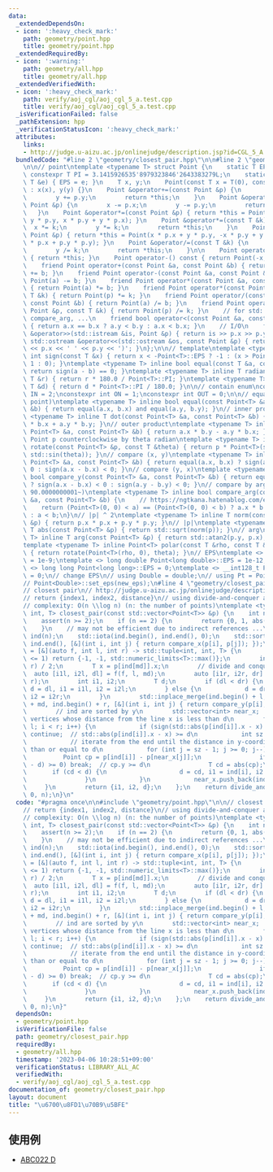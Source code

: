 ```yaml
---
data:
  _extendedDependsOn:
  - icon: ':heavy_check_mark:'
    path: geometry/point.hpp
    title: geometry/point.hpp
  _extendedRequiredBy:
  - icon: ':warning:'
    path: geometry/all.hpp
    title: geometry/all.hpp
  _extendedVerifiedWith:
  - icon: ':heavy_check_mark:'
    path: verify/aoj_cgl/aoj_cgl_5_a.test.cpp
    title: verify/aoj_cgl/aoj_cgl_5_a.test.cpp
  _isVerificationFailed: false
  _pathExtension: hpp
  _verificationStatusIcon: ':heavy_check_mark:'
  attributes:
    links:
    - http://judge.u-aizu.ac.jp/onlinejudge/description.jsp?id=CGL_5_A
  bundledCode: "#line 2 \"geometry/closest_pair.hpp\"\n\n#line 2 \"geometry/point.hpp\"\
    \n\n// point\ntemplate <typename T> struct Point {\n    static T EPS;\n    static\
    \ constexpr T PI = 3.1415926535'8979323846'2643383279L;\n    static void set_eps(const\
    \ T &e) { EPS = e; }\n    T x, y;\n    Point(const T x = T(0), const T y = T(0))\
    \ : x(x), y(y) {}\n    Point &operator+=(const Point &p) {\n        x += p.x;\n\
    \        y += p.y;\n        return *this;\n    }\n    Point &operator-=(const\
    \ Point &p) {\n        x -= p.x;\n        y -= p.y;\n        return *this;\n \
    \   }\n    Point &operator*=(const Point &p) { return *this = Point(x * p.x -\
    \ y * p.y, x * p.y + y * p.x); }\n    Point &operator*=(const T &k) {\n      \
    \  x *= k;\n        y *= k;\n        return *this;\n    }\n    Point &operator/=(const\
    \ Point &p) { return *this = Point(x * p.x + y * p.y, -x * p.y + y * p.x) / (p.x\
    \ * p.x + p.y * p.y); }\n    Point &operator/=(const T &k) {\n        x /= k;\n\
    \        y /= k;\n        return *this;\n    }\n\n    Point operator+() const\
    \ { return *this; }\n    Point operator-() const { return Point(-x, -y); }\n\n\
    \    friend Point operator+(const Point &a, const Point &b) { return Point(a)\
    \ += b; }\n    friend Point operator-(const Point &a, const Point &b) { return\
    \ Point(a) -= b; }\n    friend Point operator*(const Point &a, const Point &b)\
    \ { return Point(a) *= b; }\n    friend Point operator*(const Point &p, const\
    \ T &k) { return Point(p) *= k; }\n    friend Point operator/(const Point &a,\
    \ const Point &b) { return Point(a) /= b; }\n    friend Point operator/(const\
    \ Point &p, const T &k) { return Point(p) /= k; }\n    // for std::set, std::map,\
    \ compare_arg, ...\n    friend bool operator<(const Point &a, const Point &b)\
    \ { return a.x == b.x ? a.y < b.y : a.x < b.x; }\n    // I/O\n    friend std::istream\
    \ &operator>>(std::istream &is, Point &p) { return is >> p.x >> p.y; }\n    friend\
    \ std::ostream &operator<<(std::ostream &os, const Point &p) { return os << '('\
    \ << p.x << ' ' << p.y << ')'; }\n};\n\n// template\ntemplate <typename T> inline\
    \ int sign(const T &x) { return x < -Point<T>::EPS ? -1 : (x > Point<T>::EPS ?\
    \ 1 : 0); }\ntemplate <typename T> inline bool equal(const T &a, const T &b) {\
    \ return sign(a - b) == 0; }\ntemplate <typename T> inline T radian_to_degree(const\
    \ T &r) { return r * 180.0 / Point<T>::PI; }\ntemplate <typename T> inline T degree_to_radian(const\
    \ T &d) { return d * Point<T>::PI / 180.0; }\n\n// contain enum\nconstexpr int\
    \ IN = 2;\nconstexpr int ON = 1;\nconstexpr int OUT = 0;\n\n// equal (point and\
    \ point)\ntemplate <typename T> inline bool equal(const Point<T> &a, const Point<T>\
    \ &b) { return equal(a.x, b.x) and equal(a.y, b.y); }\n// inner product\ntemplate\
    \ <typename T> inline T dot(const Point<T> &a, const Point<T> &b) { return a.x\
    \ * b.x + a.y * b.y; }\n// outer product\ntemplate <typename T> inline T cross(const\
    \ Point<T> &a, const Point<T> &b) { return a.x * b.y - a.y * b.x; }\n// rotate\
    \ Point p counterclockwise by theta radian\ntemplate <typename T> inline Point<T>\
    \ rotate(const Point<T> &p, const T &theta) { return p * Point<T>(std::cos(theta),\
    \ std::sin(theta)); }\n// compare (x, y)\ntemplate <typename T> inline bool compare_x(const\
    \ Point<T> &a, const Point<T> &b) { return equal(a.x, b.x) ? sign(a.y - b.y) <\
    \ 0 : sign(a.x - b.x) < 0; }\n// compare (y, x)\ntemplate <typename T> inline\
    \ bool compare_y(const Point<T> &a, const Point<T> &b) { return equal(a.y, b.y)\
    \ ? sign(a.x - b.x) < 0 : sign(a.y - b.y) < 0; }\n// compare by arg (start from\
    \ 90.0000000001~)\ntemplate <typename T> inline bool compare_arg(const Point<T>\
    \ &a, const Point<T> &b) {\n    // https://ngtkana.hatenablog.com/entry/2021/11/13/202103\n\
    \    return (Point<T>(0, 0) < a) == (Point<T>(0, 0) < b) ? a.x * b.y > a.y * b.x\
    \ : a < b;\n}\n// |p| ^ 2\ntemplate <typename T> inline T norm(const Point<T>\
    \ &p) { return p.x * p.x + p.y * p.y; }\n// |p|\ntemplate <typename T> inline\
    \ T abs(const Point<T> &p) { return std::sqrt(norm(p)); }\n// arg\ntemplate <typename\
    \ T> inline T arg(const Point<T> &p) { return std::atan2(p.y, p.x); }\n// polar\n\
    template <typename T> inline Point<T> polar(const T &rho, const T &theta = T(0))\
    \ { return rotate(Point<T>(rho, 0), theta); }\n// EPS\ntemplate <> double Point<double>::EPS\
    \ = 1e-9;\ntemplate <> long double Point<long double>::EPS = 1e-12;\ntemplate\
    \ <> long long Point<long long>::EPS = 0;\ntemplate <> __int128_t Point<__int128_t>::EPS\
    \ = 0;\n// change EPS\n// using Double = double;\n// using Pt = Point<Double>;\n\
    // Point<Double>::set_eps(new_eps);\n#line 4 \"geometry/closest_pair.hpp\"\n\n\
    // closest pair\n// http://judge.u-aizu.ac.jp/onlinejudge/description.jsp?id=CGL_5_A\n\
    // return {index1, index2, distance}\n// using divide-and-conquer algorithm\n\
    // complexity: O(n \\log n) (n: the number of points)\ntemplate <typename T> std::tuple<int,\
    \ int, T> closest_pair(const std::vector<Point<T>> &p) {\n    int n = int(p.size());\n\
    \    assert(n >= 2);\n    if (n == 2) {\n        return {0, 1, abs(p[0] - p[1])};\n\
    \    }\n    // may not be efficient due to indirect references ...\n    std::vector<int>\
    \ ind(n);\n    std::iota(ind.begin(), ind.end(), 0);\n    std::sort(ind.begin(),\
    \ ind.end(), [&](int i, int j) { return compare_x(p[i], p[j]); });\n    auto divide_and_conquer\
    \ = [&](auto f, int l, int r) -> std::tuple<int, int, T> {\n        if (r - l\
    \ <= 1) return {-1, -1, std::numeric_limits<T>::max()};\n        int md = (l +\
    \ r) / 2;\n        T x = p[ind[md]].x;\n        // divide and conquer\n      \
    \  auto [i1l, i2l, dl] = f(f, l, md);\n        auto [i1r, i2r, dr] = f(f, md,\
    \ r);\n        int i1, i2;\n        T d;\n        if (dl < dr) {\n           \
    \ d = dl, i1 = i1l, i2 = i2l;\n        } else {\n            d = dr, i1 = i1r,\
    \ i2 = i2r;\n        }\n        std::inplace_merge(ind.begin() + l, ind.begin()\
    \ + md, ind.begin() + r, [&](int i, int j) { return compare_y(p[i], p[j]); });\n\
    \        // ind are sorted by y\n        std::vector<int> near_x;  // index of\
    \ vertices whose distance from the line x is less than d\n        for (int i =\
    \ l; i < r; i++) {\n            if (sign(std::abs(p[ind[i]].x - x) - d) >= 0)\
    \ continue;  // std::abs(p[ind[i]].x - x) >= d\n            int sz = int(near_x.size());\n\
    \            // iterate from the end until the distance in y-coordinates is greater\
    \ than or equal to d\n            for (int j = sz - 1; j >= 0; j--) {\n      \
    \          Point cp = p[ind[i]] - p[near_x[j]];\n                if (sign(cp.y\
    \ - d) >= 0) break;  // cp.y >= d\n                T cd = abs(cp);\n         \
    \       if (cd < d) {\n                    d = cd, i1 = ind[i], i2 = near_x[j];\n\
    \                }\n            }\n            near_x.push_back(ind[i]);\n   \
    \     }\n        return {i1, i2, d};\n    };\n    return divide_and_conquer(divide_and_conquer,\
    \ 0, n);\n}\n"
  code: "#pragma once\n\n#include \"geometry/point.hpp\"\n\n// closest pair\n// http://judge.u-aizu.ac.jp/onlinejudge/description.jsp?id=CGL_5_A\n\
    // return {index1, index2, distance}\n// using divide-and-conquer algorithm\n\
    // complexity: O(n \\log n) (n: the number of points)\ntemplate <typename T> std::tuple<int,\
    \ int, T> closest_pair(const std::vector<Point<T>> &p) {\n    int n = int(p.size());\n\
    \    assert(n >= 2);\n    if (n == 2) {\n        return {0, 1, abs(p[0] - p[1])};\n\
    \    }\n    // may not be efficient due to indirect references ...\n    std::vector<int>\
    \ ind(n);\n    std::iota(ind.begin(), ind.end(), 0);\n    std::sort(ind.begin(),\
    \ ind.end(), [&](int i, int j) { return compare_x(p[i], p[j]); });\n    auto divide_and_conquer\
    \ = [&](auto f, int l, int r) -> std::tuple<int, int, T> {\n        if (r - l\
    \ <= 1) return {-1, -1, std::numeric_limits<T>::max()};\n        int md = (l +\
    \ r) / 2;\n        T x = p[ind[md]].x;\n        // divide and conquer\n      \
    \  auto [i1l, i2l, dl] = f(f, l, md);\n        auto [i1r, i2r, dr] = f(f, md,\
    \ r);\n        int i1, i2;\n        T d;\n        if (dl < dr) {\n           \
    \ d = dl, i1 = i1l, i2 = i2l;\n        } else {\n            d = dr, i1 = i1r,\
    \ i2 = i2r;\n        }\n        std::inplace_merge(ind.begin() + l, ind.begin()\
    \ + md, ind.begin() + r, [&](int i, int j) { return compare_y(p[i], p[j]); });\n\
    \        // ind are sorted by y\n        std::vector<int> near_x;  // index of\
    \ vertices whose distance from the line x is less than d\n        for (int i =\
    \ l; i < r; i++) {\n            if (sign(std::abs(p[ind[i]].x - x) - d) >= 0)\
    \ continue;  // std::abs(p[ind[i]].x - x) >= d\n            int sz = int(near_x.size());\n\
    \            // iterate from the end until the distance in y-coordinates is greater\
    \ than or equal to d\n            for (int j = sz - 1; j >= 0; j--) {\n      \
    \          Point cp = p[ind[i]] - p[near_x[j]];\n                if (sign(cp.y\
    \ - d) >= 0) break;  // cp.y >= d\n                T cd = abs(cp);\n         \
    \       if (cd < d) {\n                    d = cd, i1 = ind[i], i2 = near_x[j];\n\
    \                }\n            }\n            near_x.push_back(ind[i]);\n   \
    \     }\n        return {i1, i2, d};\n    };\n    return divide_and_conquer(divide_and_conquer,\
    \ 0, n);\n}"
  dependsOn:
  - geometry/point.hpp
  isVerificationFile: false
  path: geometry/closest_pair.hpp
  requiredBy:
  - geometry/all.hpp
  timestamp: '2023-04-06 10:28:51+09:00'
  verificationStatus: LIBRARY_ALL_AC
  verifiedWith:
  - verify/aoj_cgl/aoj_cgl_5_a.test.cpp
documentation_of: geometry/closest_pair.hpp
layout: document
title: "\u6700\u8FD1\u70B9\u5BFE"
---
```


## 使用例

- [ABC022 D](https://atcoder.jp/contests/abc022/submissions/39102044)
